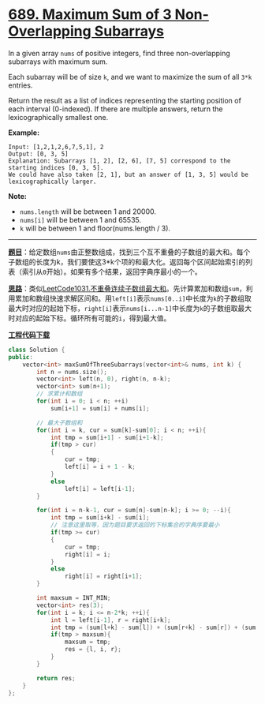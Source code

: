# [689. Maximum Sum of 3 Non-Overlapping Subarrays](https://leetcode.com/problems/maximum-sum-of-3-non-overlapping-subarrays/)

In a given array `nums` of positive integers, find three non-overlapping subarrays with maximum sum.

Each subarray will be of size `k`, and we want to maximize the sum of all `3*k` entries.

Return the result as a list of indices representing the starting position of each interval (0-indexed). If there are multiple answers, return the lexicographically smallest one.

**Example:**

```
Input: [1,2,1,2,6,7,5,1], 2
Output: [0, 3, 5]
Explanation: Subarrays [1, 2], [2, 6], [7, 5] correspond to the starting indices [0, 3, 5].
We could have also taken [2, 1], but an answer of [1, 3, 5] would be lexicographically larger.
```

 **Note:**

- `nums.length` will be between 1 and 20000.
- `nums[i]` will be between 1 and 65535.
- `k` will be between 1 and floor(nums.length / 3).

-----

**[题目](https://leetcode-cn.com/problems/maximum-sum-of-3-non-overlapping-subarrays)**：给定数组`nums`由正整数组成，找到三个互不重叠的子数组的最大和。每个子数组的长度为k，我们要使这3*k个项的和最大化。返回每个区间起始索引的列表（索引从`0`开始）。如果有多个结果，返回字典序最小的一个。

**[思路]( https://leetcode.com/problems/maximum-sum-of-3-non-overlapping-subarrays/discuss/108231/C%2B%2BJava-DP-with-explanation-O(n) )**：类似[LeetCode1031.不重叠连续子数组最大和]( https://blog.csdn.net/grllery/article/details/89433389)。先计算累加和数组`sum`，利用累加和数组快速求解区间和。用`left[i]`表示`nums[0..i]`中长度为`k`的子数组取最大时对应的起始下标，`right[i]`表示`nums[i...n-1]`中长度为`k`的子数组取最大时对应的起始下标。循环所有可能的`i`，得到最大值。

[**工程代码下载**](https://github.com/shenkh/leetcode)

```cpp
class Solution {
public:
    vector<int> maxSumOfThreeSubarrays(vector<int>& nums, int k) {
        int n = nums.size();
        vector<int> left(n, 0), right(n, n-k);
        vector<int> sum(n+1);
        // 求累计和数组
        for(int i = 0; i < n; ++i)
            sum[i+1] = sum[i] + nums[i];

        // 最大子数组和
        for(int i = k, cur = sum[k]-sum[0]; i < n; ++i){
            int tmp = sum[i+1] - sum[i+1-k];
            if(tmp > cur)
            {
                cur = tmp;
                left[i] = i + 1 - k;
            }
            else
                left[i] = left[i-1];
        }

        for(int i = n-k-1, cur = sum[n]-sum[n-k]; i >= 0; --i){
            int tmp = sum[i+k] - sum[i];
            // 注意这里取等，因为题目要求返回的下标集合的字典序要最小
            if(tmp >= cur)
            {
                cur = tmp;
                right[i] = i;
            }
            else
                right[i] = right[i+1];
        }

        int maxsum = INT_MIN;
        vector<int> res(3);
        for(int i = k; i <= n-2*k; ++i){
            int l = left[i-1], r = right[i+k];
            int tmp = (sum[l+k] - sum[l]) + (sum[r+k] - sum[r]) + (sum[i+k] - sum[i]);
            if(tmp > maxsum){
                maxsum = tmp;
                res = {l, i, r};
            }
        }

        return res;
    }
};
```
